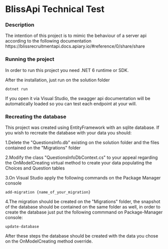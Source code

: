 
<h1>BlissApi Technical Test</h1>
<h3>Description</h3>
The intention of this project is to mimic the behaviour of a server api according to the following documentation https://blissrecruitmentapi.docs.apiary.io/#reference/0/share/share


<h3> Running the project</h3>

In order to run this project you need .NET 6 runtime or SDK.

After the installation, just run on the solution folder

    dotnet run

If you open it via Visual Studio, the swagger api documentation will be automatically loaded so you can test each endpoint at your will.

<h3>Recreating the database</h3>

This project was created using EntityFramework with an sqlite database. If you wish to recreate the database with your data you should:

1.Delete the "QuestionsInfo.db" existing on the solution folder and the files contained on the "Migrations" folder

2.Modify the class "QuestionsInfoDbContext.cs" to your appeal regarding the OnModelCreating virtual method to create your data populating the Choices and Question tables

3.On Visual Studio apply the following commands on the Package Manager console
    
    add-migration {name_of_your_migration}

4.The migration should be created on the "Migrations" folder, the snapshot of the database should be contained on the same folder as well, in order to create the database just put the following commmand on Package-Manager console:

    update-database

After these steps the database should be created with the data you chose on the OnModelCreating method override.





